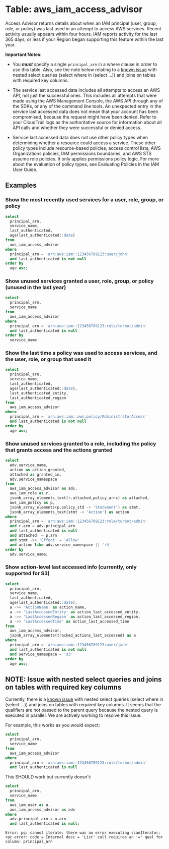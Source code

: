 # Table: aws_iam_access_advisor

Access Advisor returns details about when an IAM principal (user, group, role, or policy) was last used in an attempt to access AWS services. Recent activity usually appears within four hours. IAM reports activity for the last 365 days, or less if your Region began supporting this feature within the last year.


**Important Notes:**
- You ***must*** specify a single `principal_arn` in a where clause in order to use this table.  Also, see the note below relating to a [known issue](https://github.com/turbot/steampipe-postgres-fdw/issues/3) with nested select queries (select where in (select ...)) and joins on tables with required key columns.

- The service last accessed data includes all attempts to access an AWS API, not just the successful ones. This includes all attempts that were made using the AWS Management Console, the AWS API through any of the SDKs, or any of the command line tools. An unexpected entry in the service last accessed data does not mean that your account has been compromised, because the request might have been denied. Refer to your CloudTrail logs as the authoritative source for information about all API calls and whether they were successful or denied access. 

- Service last accessed data does not use other policy types when determining whether a resource could access a service. These other policy types include resource-based policies, access control lists, AWS Organizations policies, IAM permissions boundaries, and AWS STS assume role policies. It only applies permissions policy logic. For more about the evaluation of policy types, see Evaluating Policies in the IAM User Guide.



## Examples

### Show the most recently used services for a user, role, group, or policy
```sql
select 
  principal_arn,
  service_name,
  last_authenticated,
  age(last_authenticated::date) 
from 
  aws_iam_access_advisor
where
  principal_arn = 'arn:aws:iam::123456789123:user/john'
  and last_authenticated is not null
order by 
  age asc;
```

### Show unused services granted a user, role, group, or policy (unused in the last year)
```sql
select 
  principal_arn,
  service_name
from 
  aws_iam_access_advisor
where
  principal_arn = 'arn:aws:iam::123456789123:role/turbot/admin'
  and last_authenticated is null
order by 
  service_name
```

### Show the last time a policy was used to access services, and the user, role, or group that used it
```sql
select 
  principal_arn,
  service_name,
  last_authenticated,
  age(last_authenticated::date),
  last_authenticated_entity,
  last_authenticated_region
from 
  aws_iam_access_advisor
where
  principal_arn = 'arn:aws:iam::aws:policy/AdministratorAccess'
  and last_authenticated is not null
order by 
  age asc;
```

### Show unused services granted to a role, including the policy that grants access and the actions granted  

```sql
select 
  adv.service_name,
  action as action_granted,
  attached as granted_in,
  adv.service_namespace
from 
  aws_iam_access_advisor as adv,
  aws_iam_role as r,
  jsonb_array_elements_text(r.attached_policy_arns) as attached,
  aws_iam_policy as p,  
  jsonb_array_elements(p.policy_std -> 'Statement') as stmt,
  jsonb_array_elements_text(stmt -> 'Action') as action
where
  principal_arn = 'arn:aws:iam::123456789123:role/turbot/admin'
  and r.arn = adv.principal_arn
  and last_authenticated is null
  and attached  = p.arn
  and stmt ->> 'Effect' = 'Allow'
  and action like adv.service_namespace || ':%'
order by 
  adv.service_name;
```

### Show action-level last accessed info (currently, only supported for S3)
```sql
select 
  principal_arn,
  service_name,
  last_authenticated,
  age(last_authenticated::date),
  a ->> 'ActionName' as action_name,
  a ->> 'LastAccessedEntity' as action_last_accessed_entity,
  a ->> 'LastAccessedRegion' as action_last_accessed_region,
  a ->> 'LastAccessedTime' as action_last_accessed_time
from 
  aws_iam_access_advisor,
  jsonb_array_elements(tracked_actions_last_accessed) as a
where
  principal_arn = 'arn:aws:iam::123456789123:user/jane'
  and last_authenticated is not null
  and service_namespace = 's3'
order by 
  age asc;
```



## NOTE: Issue with nested select queries and joins on tables with required key columns
Currently, there is a [known issue](https://github.com/turbot/steampipe-postgres-fdw/issues/3) with nested select queries (select where in (select ...)) and joins on tables with required key columns. It seems that the qualifiers are not passed to the parent query because the nested query is executed in parallel. We are actively working to resolve this issue.

For example, this works as you would expect:

```sql
select 
  principal_arn,
  service_name
from 
  aws_iam_access_advisor
where
  principal_arn = 'arn:aws:iam::123456789123:role/turbot/admin'
  and last_authenticated is null
```


This SHOULD work but currently doesn't:
```sql
select 
  principal_arn,
  service_name
from
  aws_iam_user as u,
  aws_iam_access_advisor as adv
where
  adv.principal_arn = u.arn
  and last_authenticated is null;

```
```
Error: pq: cannot iterate: there was an error executing scanIterator: rpc error: code = Internal desc = 'List' call requires an '=' qual for column: principal_arn
```